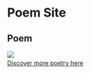 <!DOCTYPE html>
<html>
<head>
<meta charset="utf-8">
<title>My test page</title>
</head>
<body>
<h1>Poem Site</h1>
<h2>Poem</h2>
<img src="lfisch00/poem-site/fall_vibes.jpg">
<a href="https://www.poetryfoundation.org/poems/52330/fall-leaves-fall"><br>Discover more poetry here</a>
</body>
</html>